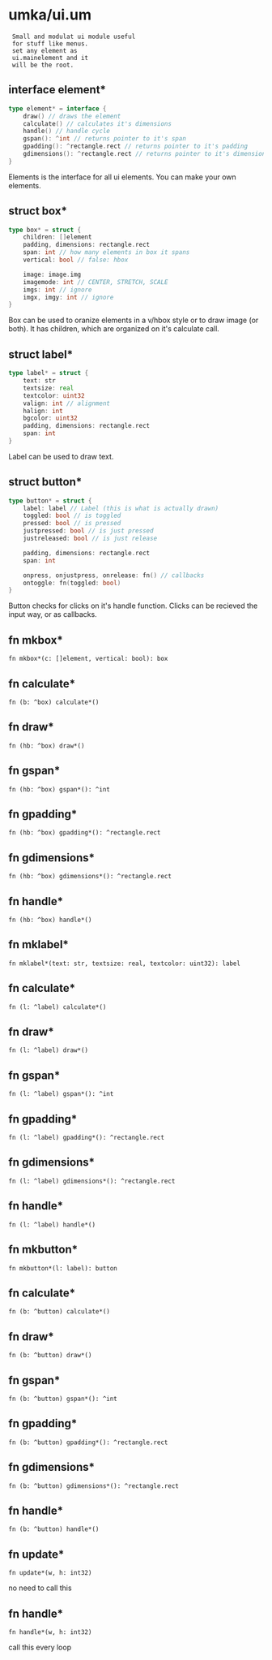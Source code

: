 # umka/ui.um

```
 Small and modulat ui module useful
 for stuff like menus.
 set any element as
 ui.mainelement and it
 will be the root.
```

## interface element*
```go
type element* = interface {
	draw() // draws the element
	calculate() // calculates it's dimensions
	handle() // handle cycle
	gspan(): ^int // returns pointer to it's span
	gpadding(): ^rectangle.rect // returns pointer to it's padding
	gdimensions(): ^rectangle.rect // returns pointer to it's dimensions
}
```

Elements is the interface for all
ui elements. You can make your
own elements.


## struct box*
```go
type box* = struct {
	children: []element
	padding, dimensions: rectangle.rect
	span: int // how many elements in box it spans
	vertical: bool // false: hbox

	image: image.img
	imagemode: int // CENTER, STRETCH, SCALE
	imgs: int // ignore
	imgx, imgy: int // ignore
}
```

Box can be used to oranize
elements in a v/hbox style or
to draw image (or both).
It has children, which are organized
on it's calculate call.


## struct label*
```go
type label* = struct {
	text: str
	textsize: real
	textcolor: uint32
	valign: int // alignment
	halign: int
	bgcolor: uint32
	padding, dimensions: rectangle.rect
	span: int
}
```

Label can be used to draw text.


## struct button*
```go
type button* = struct {
	label: label // Label (this is what is actually drawn)
	toggled: bool // is toggled
	pressed: bool // is pressed
	justpressed: bool // is just pressed
	justreleased: bool // is just release

	padding, dimensions: rectangle.rect
	span: int

	onpress, onjustpress, onrelease: fn() // callbacks
	ontoggle: fn(toggled: bool)
}
```

Button checks for clicks on it's
handle function. Clicks can be recieved
the input way, or as callbacks.


## fn mkbox*
`fn mkbox*(c: []element, vertical: bool): box`



## fn calculate*
`fn (b: ^box) calculate*()`



## fn draw*
`fn (hb: ^box) draw*()`



## fn gspan*
`fn (hb: ^box) gspan*(): ^int`



## fn gpadding*
`fn (hb: ^box) gpadding*(): ^rectangle.rect`



## fn gdimensions*
`fn (hb: ^box) gdimensions*(): ^rectangle.rect`



## fn handle*
`fn (hb: ^box) handle*()`



## fn mklabel*
`fn mklabel*(text: str, textsize: real, textcolor: uint32): label`



## fn calculate*
`fn (l: ^label) calculate*()`



## fn draw*
`fn (l: ^label) draw*()`



## fn gspan*
`fn (l: ^label) gspan*(): ^int`



## fn gpadding*
`fn (l: ^label) gpadding*(): ^rectangle.rect`



## fn gdimensions*
`fn (l: ^label) gdimensions*(): ^rectangle.rect`



## fn handle*
`fn (l: ^label) handle*()`



## fn mkbutton*
`fn mkbutton*(l: label): button`



## fn calculate*
`fn (b: ^button) calculate*()`



## fn draw*
`fn (b: ^button) draw*()`



## fn gspan*
`fn (b: ^button) gspan*(): ^int`



## fn gpadding*
`fn (b: ^button) gpadding*(): ^rectangle.rect`



## fn gdimensions*
`fn (b: ^button) gdimensions*(): ^rectangle.rect`



## fn handle*
`fn (b: ^button) handle*()`



## fn update*
`fn update*(w, h: int32)`

no need to call this


## fn handle*
`fn handle*(w, h: int32)`

call this every loop



